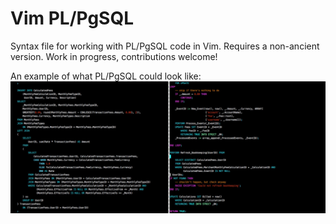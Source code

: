 Vim PL/PgSQL
============

Syntax file for working with PL/PgSQL code in Vim.  Requires a non-ancient
version.  Work in progress, contributions welcome!

An example of what PL/PgSQL could look like:
<img src="https://raw.githubusercontent.com/johto/vimplpgsql/master/screen.jpg" />

